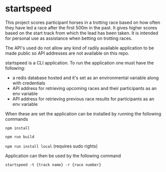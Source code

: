 # startspeed

This project scores participant horses in a trotting race based on how often they have led a race after the first 500m in the past. It gives higher scores based on the start track from which the lead has been taken. It is intended for personal use as assistance when betting on trotting races.

The API's used do not allow any kind of radily available application to be made public so API addresses are not available on this repo. 

startspeed is a CLI application. To run the application one must have the following:
- a redis database hosted and it's set as an environmental variable along with credentials
- API address for retrieving upcoming races and their participants as an env variable
- API address for retrieving previous race results for participants as an env variable

When these are set the application can be installed by running the following commands

`npm install`

`npm run build`

`npm run install local` (requires sudo rights)

Application can then be used by the following command
 
 `startspeed -t {track name} -r {race number}`